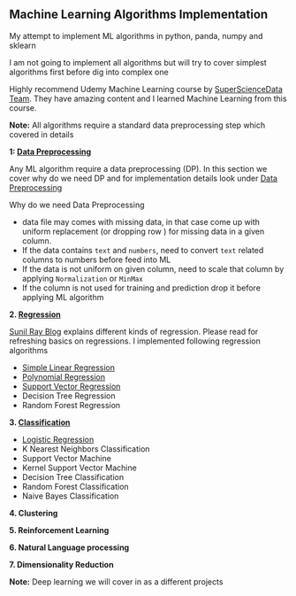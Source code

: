 ## Machine Learning Algorithms Implementation

My attempt to implement ML algorithms in python, panda, numpy and sklearn

I am not going to implement all algorithms but will try to cover simplest algorithms first before dig into complex one

Highly recommend Udemy Machine Learning course by [SuperScienceData Team](https://www.udemy.com/machinelearning/). They have amazing content and I learned Machine Learning from this course.

**Note:**  All algorithms require a standard data preprocessing step which covered in details

**1: [Data Preprocessing](1_Data_Preprocessing)**

Any ML algorithm require a data preprocessing (DP). In this section we cover why do we need DP and for implementation details look under [Data Preprocessing](1_Data_Preprocessing)

Why do we need Data Preprocessing

  - data file may comes with missing data, in that case come up with uniform replacement (or dropping row ) for missing data in a given column.
  - If the data contains `text` and `numbers`, need to convert `text` related columns to numbers before feed into ML
  - If the data is not uniform on given column, need to scale that column by applying `Normalization` or `MinMax`
  - If the column is not used for training and prediction drop it before applying ML algorithm

**2. [Regression](2_Regression)**
   
   [Sunil Ray Blog](https://www.analyticsvidhya.com/blog/2015/08/comprehensive-guide-regression/) explains different kinds of regression. Please read for refreshing basics on regressions. I implemented following regression algorithms
   
   - [Simple Linear Regression](2_Regression/1_Linear_Regression)
   - [Polynomial Regression](2_Regression/2_Polynomial_Regression)
   - [Support Vector Regression](2_Regression/3_Support_Vector_Regression)
   - Decision Tree Regression
   - Random Forest Regression
   
**3. [Classification](3_Classification)**  

   - [Logistic Regression](3_Classification/Logistic_Regression)
   - K Nearest Neighbors Classification
   - Support Vector Machine
   - Kernel Support Vector Machine
   - Decision Tree Classification
   - Random Forest Classification
   - Naive Bayes Classification

**4. Clustering**

**5. Reinforcement Learning**

**6. Natural Language processing**

**7. Dimensionality Reduction**

**Note:** Deep learning we will cover in as a different projects 
